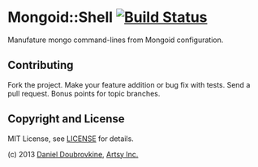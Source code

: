 Mongoid::Shell [![Build Status](http://travis-ci.org/dblock/mongoid-shell.png)](http://travis-ci.org/dblock/mongoid-shell)
==============

Manufature mongo command-lines from Mongoid configuration.

Contributing
------------

Fork the project. Make your feature addition or bug fix with tests. Send a pull request. Bonus points for topic branches.

Copyright and License
---------------------

MIT License, see [LICENSE](http://github.com/dblock/mongoid-shell/raw/master/LICENSE.md) for details.

(c) 2013 [Daniel Doubrovkine](http://github.com/dblock), [Artsy Inc.](http://artsy.net)


